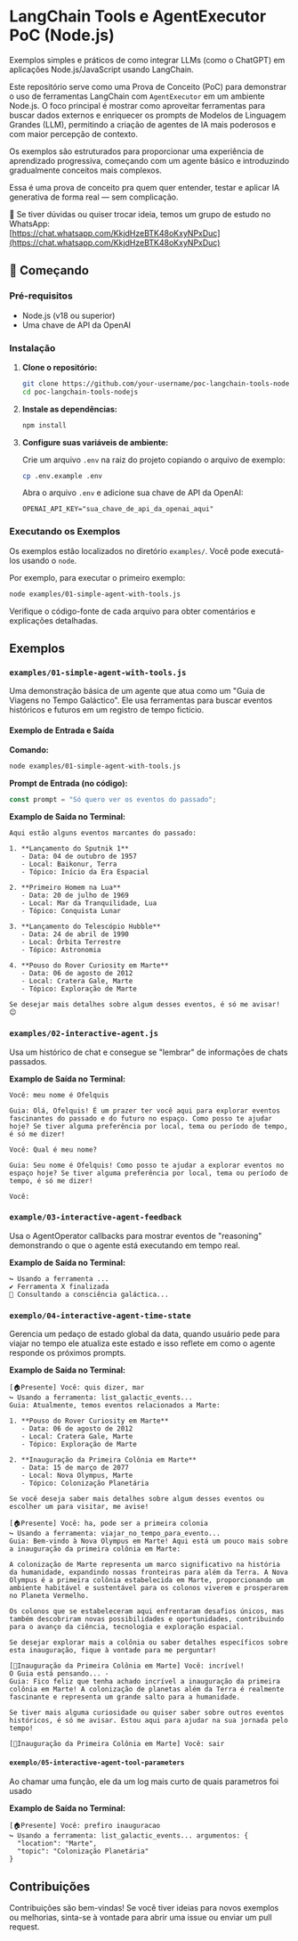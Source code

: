 # LangChain Tools e AgentExecutor PoC (Node.js)

Exemplos simples e práticos de como integrar LLMs (como o ChatGPT) em aplicações Node.js/JavaScript usando LangChain.

Este repositório serve como uma Prova de Conceito (PoC) para demonstrar o uso de ferramentas LangChain com `AgentExecutor` em um ambiente Node.js. O foco principal é mostrar como aproveitar ferramentas para buscar dados externos e enriquecer os prompts de Modelos de Linguagem Grandes (LLM), permitindo a criação de agentes de IA mais poderosos e com maior percepção de contexto.

Os exemplos são estruturados para proporcionar uma experiência de aprendizado progressiva, começando com um agente básico e introduzindo gradualmente conceitos mais complexos.

Essa é uma prova de conceito pra quem quer entender, testar e aplicar IA generativa de forma real — sem complicação.

💬 Se tiver dúvidas ou quiser trocar ideia, temos um grupo de estudo no WhatsApp:  
[https://chat.whatsapp.com/KkjdHzeBTK48oKxyNPxDuc](https://chat.whatsapp.com/KkjdHzeBTK48oKxyNPxDuc)

## 🚀 Começando

### Pré-requisitos

- Node.js (v18 ou superior)
- Uma chave de API da OpenAI

### Instalação

1.  **Clone o repositório:**
    ```bash
    git clone https://github.com/your-username/poc-langchain-tools-nodejs.git
    cd poc-langchain-tools-nodejs
    ```

2.  **Instale as dependências:**
    ```bash
    npm install
    ```

3.  **Configure suas variáveis de ambiente:**

    Crie um arquivo `.env` na raiz do projeto copiando o arquivo de exemplo:
    ```bash
    cp .env.example .env
    ```

    Abra o arquivo `.env` e adicione sua chave de API da OpenAI:
    ```
    OPENAI_API_KEY="sua_chave_de_api_da_openai_aqui"
    ```

### Executando os Exemplos

Os exemplos estão localizados no diretório `examples/`. Você pode executá-los usando o `node`.

Por exemplo, para executar o primeiro exemplo:
```bash
node examples/01-simple-agent-with-tools.js
```

Verifique o código-fonte de cada arquivo para obter comentários e explicações detalhadas.

## Exemplos

### `examples/01-simple-agent-with-tools.js`

Uma demonstração básica de um agente que atua como um "Guia de Viagens no Tempo Galáctico". Ele usa ferramentas para buscar eventos históricos e futuros em um registro de tempo fictício.

#### Exemplo de Entrada e Saída

**Comando:**
```bash
node examples/01-simple-agent-with-tools.js
```

**Prompt de Entrada (no código):**
```javascript
const prompt = "Só quero ver os eventos do passado";
```

**Examplo de Saída no Terminal:**
```
Aqui estão alguns eventos marcantes do passado:

1. **Lançamento do Sputnik 1**
   - Data: 04 de outubro de 1957
   - Local: Baikonur, Terra
   - Tópico: Início da Era Espacial

2. **Primeiro Homem na Lua**
   - Data: 20 de julho de 1969
   - Local: Mar da Tranquilidade, Lua
   - Tópico: Conquista Lunar

3. **Lançamento do Telescópio Hubble**
   - Data: 24 de abril de 1990
   - Local: Órbita Terrestre
   - Tópico: Astronomia

4. **Pouso do Rover Curiosity em Marte**
   - Data: 06 de agosto de 2012
   - Local: Cratera Gale, Marte
   - Tópico: Exploração de Marte

Se desejar mais detalhes sobre algum desses eventos, é só me avisar! 😊
```

### `examples/02-interactive-agent.js`

Usa um histórico de chat e consegue se "lembrar" de informações de chats passados.

**Examplo de Saída no Terminal:**

```
Você: meu nome é Ofelquis

Guia: Olá, Ofelquis! É um prazer ter você aqui para explorar eventos fascinantes do passado e do futuro no espaço. Como posso te ajudar hoje? Se tiver alguma preferência por local, tema ou período de tempo, é só me dizer!

Você: Qual é meu nome?

Guia: Seu nome é Ofelquis! Como posso te ajudar a explorar eventos no espaço hoje? Se tiver alguma preferência por local, tema ou período de tempo, é só me dizer!

Você:
```

### `example/03-interactive-agent-feedback`

Usa o AgentOperator callbacks para mostrar eventos de "reasoning" demonstrando o que o agente está executando em tempo real.

**Examplo de Saída no Terminal:**

```
↪ Usando a ferramenta ...
✔ Ferramenta X finalizada
🧠 Consultando a consciência galáctica...
```


### `exemplo/04-interactive-agent-time-state`

Gerencia um pedaço de estado global da data, quando usuário pede para viajar no tempo ele atualiza este estado e isso reflete em como o agente responde os próximos prompts.

**Examplo de Saída no Terminal:**

```
[🏠Presente] Você: quis dizer, mar
↪ Usando a ferramenta: list_galactic_events...
Guia: Atualmente, temos eventos relacionados a Marte:

1. **Pouso do Rover Curiosity em Marte**
   - Data: 06 de agosto de 2012
   - Local: Cratera Gale, Marte
   - Tópico: Exploração de Marte

2. **Inauguração da Primeira Colônia em Marte**
   - Data: 15 de março de 2077
   - Local: Nova Olympus, Marte
   - Tópico: Colonização Planetária

Se você deseja saber mais detalhes sobre algum desses eventos ou escolher um para visitar, me avise!

[🏠Presente] Você: ha, pode ser a primeira colonia
↪ Usando a ferramenta: viajar_no_tempo_para_evento...
Guia: Bem-vindo à Nova Olympus em Marte! Aqui está um pouco mais sobre a inauguração da primeira colônia em Marte:

A colonização de Marte representa um marco significativo na história da humanidade, expandindo nossas fronteiras para além da Terra. A Nova Olympus é a primeira colônia estabelecida em Marte, proporcionando um ambiente habitável e sustentável para os colonos viverem e prosperarem no Planeta Vermelho.

Os colonos que se estabeleceram aqui enfrentaram desafios únicos, mas também descobriram novas possibilidades e oportunidades, contribuindo para o avanço da ciência, tecnologia e exploração espacial.

Se desejar explorar mais a colônia ou saber detalhes específicos sobre esta inauguração, fique à vontade para me perguntar!

[📍Inauguração da Primeira Colônia em Marte] Você: incrível!
O Guia está pensando... -
Guia: Fico feliz que tenha achado incrível a inauguração da primeira colônia em Marte! A colonização de planetas além da Terra é realmente fascinante e representa um grande salto para a humanidade.

Se tiver mais alguma curiosidade ou quiser saber sobre outros eventos históricos, é só me avisar. Estou aqui para ajudar na sua jornada pelo tempo!

[📍Inauguração da Primeira Colônia em Marte] Você: sair
```

#### `exemplo/05-interactive-agent-tool-parameters`

Ao chamar uma função, ele da um log mais curto de quais parametros foi usado

**Examplo de Saída no Terminal:**

```
[🏠Presente] Você: prefiro inauguracao
↪ Usando a ferramenta: list_galactic_events... argumentos: {
  "location": "Marte",
  "topic": "Colonização Planetária"
}
```

## Contribuições

Contribuições são bem-vindas! Se você tiver ideias para novos exemplos ou melhorias, sinta-se à vontade para abrir uma issue ou enviar um pull request. 